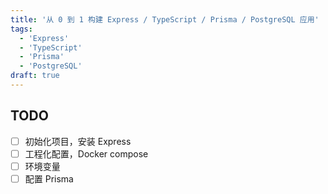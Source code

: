 ```yaml
---
title: '从 0 到 1 构建 Express / TypeScript / Prisma / PostgreSQL 应用'
tags:
  - 'Express'
  - 'TypeScript'
  - 'Prisma'
  - 'PostgreSQL'
draft: true
---
```


## TODO

- [ ] 初始化项目，安装 Express
- [ ] 工程化配置，Docker compose
- [ ] 环境变量
- [ ] 配置 Prisma
